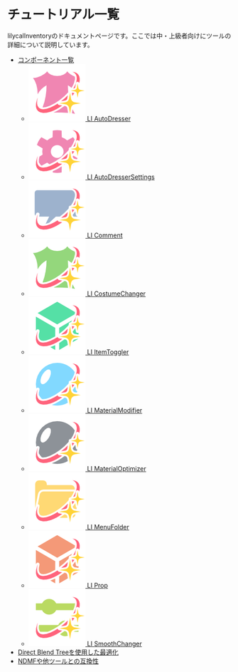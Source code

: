 # チュートリアル一覧

lilycalInventoryのドキュメントページです。ここでは中・上級者向けにツールの詳細について説明しています。

<div class="table-of-contents">
    <ul>
    <li><a href="./components">コンポーネント一覧</a>
        <ul>
            <li><a href="./components/autodresser"><img class="emoji" draggable="false" src="../../public/images/LI_Script_AutoDresser.png"> LI AutoDresser</a></li>
            <li><a href="./components/autodressersettings"><img class="emoji" draggable="false" src="../../public/images/LI_Script_AutoDresserSettings.png"> LI AutoDresserSettings</a></li>
            <li><a href="./components/comment"><img class="emoji" draggable="false" src="../../public/images/LI_Script_Comment.png"> LI Comment</a></li>
            <li><a href="./components/costumechanger"><img class="emoji" draggable="false" src="../../public/images/LI_Script_CostumeChanger.png"> LI CostumeChanger</a></li>
            <li><a href="./components/itemtoggler"><img class="emoji" draggable="false" src="../../public/images/LI_Script_ItemToggler.png"> LI ItemToggler</a></li>
            <li><a href="./components/materialmodifier"><img class="emoji" draggable="false" src="../../public/images/LI_Script_Material.png"> LI MaterialModifier</a></li>
            <li><a href="./components/materialoptimizer"><img class="emoji" draggable="false" src="../../public/images/LI_Script_MaterialOptimizer.png"> LI MaterialOptimizer</a></li>
            <li><a href="./components/menufolder"><img class="emoji" draggable="false" src="../../public/images/LI_Script_MenuFolder.png"> LI MenuFolder</a></li>
            <li><a href="./components/prop"><img class="emoji" draggable="false" src="../../public/images/LI_Script_Prop.png"> LI Prop</a></li>
            <li><a href="./components/smoothchanger"><img class="emoji" draggable="false" src="../../public/images/LI_Script_SmoothChanger.png"> LI SmoothChanger</a></li>
        </ul>
    </li>
    <li><a href="./directblendtree">Direct Blend Treeを使用した最適化</a></li>
    <li><a href="./compatibility">NDMFや他ツールとの互換性</a></li>
    </ul>
</div>
